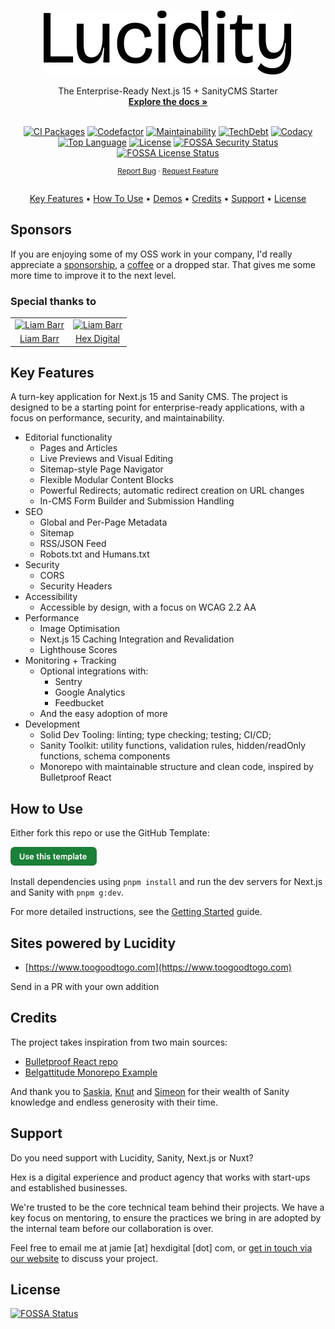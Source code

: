 <a id="readme-top"></a>

<div align="center">
  <a href="https://github.com/hex-digital/lucidity-next-sanity-starter">
    <picture>
      <source media="(prefers-color-scheme: dark)" srcset="./docs/lucidity-light.svg">
      <img alt="Lucidity Logo" src="./docs/lucidity.svg">
    </picture>
  </a>

  <p align="center">
    The Enterprise-Ready Next.js 15 + SanityCMS Starter
    <br />
    <a href="https://github.com/hex-digital/lucidity-next-sanity-starter/blob/main/docs">
      <strong>Explore the docs »</strong>
    </a>
    <br />
    <br />
  </p>
</div>

<div align="center">
  
  [![CI Packages][ci-packages-shield]][ci-packages-url]
  [![Codefactor][codefactor-shield]][codefactor-url]
  [![Maintainability][maintainability-shield]][maintainability-url]
  [![TechDebt][tech-debt-shield]][tech-debt-url]
  [![Codacy][codacy-shield]][codacy-url]
  [![Top Language][top-lang-shield]][top-lang-url]
  [![License][license-shield]][license-url]
  [![FOSSA Security Status][fossa-security-shield]][fossa-security-url]
  [![FOSSA License Status][fossa-license-shield]][fossa-license-url]

</div>

<div align="center">
  <p align="center" style="font-size: smaller">
    <!--<a href="https://github.com/hex-digital/lucidity-next-sanity-starter">View Demo</a>
    ·
    --><a href="https://github.com/hex-digital/lucidity-next-sanity-starter/issues/new?labels=bug">Report Bug</a>
    ·
    <a href="https://github.com/hex-digital/lucidity-next-sanity-starter/issues/new?labels=enhancement">Request Feature</a>
    <br/>
    <br/>
  </p>

  <p align="center">
    <a href="#key-features">Key Features</a> •
    <a href="#how-to-use">How To Use</a> •
    <a href="#sites-powered-by-lucidity">Demos</a> •
    <a href="#credits">Credits</a> •
    <a href="#support">Support</a> •
    <a href="#license">License</a>
  </p>
</div>

## Sponsors

If you are enjoying some of my OSS work in your company, I'd really appreciate a [sponsorship](https://github.com/sponsors/jamiewarb), a [coffee](https://ko-fi.com/jamiewarb) or a dropped star.
That gives me some more time to improve it to the next level.

### Special thanks to

<table>
  <tr>
    <td align="center">
      <a href="https://github.com/liamb13" target="_blank">
         <img width="65" src="https://avatars.githubusercontent.com/u/69778531?v=4" alt="Liam Barr" />
      </a>
    </td>
    <td align="center">
      <a href="https://www.hexdigital.com/?utm_source=lucidity-repo&utm_medium=sponsors&utm_campaign=github" target="_blank">
         <img width="65" src="https://avatars.githubusercontent.com/u/17425446?v=4" alt="Liam Barr" />
      </a>
    </td>
  </tr>
  <tr>
    <td align="center">
      <a href="https://github.com/liamb13" target="_blank">Liam Barr</a>
    </td>
    <td align="center">
      <a href="https://www.hexdigital.com/?utm_source=lucidity-repo&utm_medium=sponsors&utm_campaign=github" target="_blank">Hex Digital</a>
    </td>
  </tr>
</table>

## Key Features

A turn-key application for Next.js 15 and Sanity CMS. The project is designed to be a starting point for enterprise-ready applications, with a focus on performance, security, and maintainability.

- Editorial functionality
  - Pages and Articles
  - Live Previews and Visual Editing
  - Sitemap-style Page Navigator
  - Flexible Modular Content Blocks
  - Powerful Redirects; automatic redirect creation on URL changes
  - In-CMS Form Builder and Submission Handling
- SEO
  - Global and Per-Page Metadata
  - Sitemap
  - RSS/JSON Feed
  - Robots.txt and Humans.txt
- Security
  - CORS
  - Security Headers
- Accessibility
  - Accessible by design, with a focus on WCAG 2.2 AA
- Performance
  - Image Optimisation
  - Next.js 15 Caching Integration and Revalidation
  - Lighthouse Scores
- Monitoring + Tracking
  - Optional integrations with:
    - Sentry
    - Google Analytics
    - Feedbucket
  - And the easy adoption of more
- Development
  - Solid Dev Tooling: linting; type checking; testing; CI/CD;
  - Sanity Toolkit: utility functions, validation rules, hidden/readOnly functions, schema components
  - Monorepo with maintainable structure and clean code, inspired by Bulletproof React

## How to Use

Either fork this repo or use the GitHub Template:

<a href="https://github.com/new?template_name=lucidity-next-sanity-starter&template_owner=hex-digital">
  <img alt="Use this template" src="./docs/use-this-template.png" width="138">
</a>

Install dependencies using `pnpm install` and run the dev servers for Next.js and Sanity with `pnpm g:dev`.

For more detailed instructions, see the [Getting Started](./docs/index.md) guide.

## Sites powered by Lucidity

- [https://www.toogoodtogo.com](https://www.toogoodtogo.com)

Send in a PR with your own addition

## Credits

The project takes inspiration from two main sources:

- [Bulletproof React repo](https://github.com/alan2207/bulletproof-react)
- [Belgattitude Monorepo Example](https://github.com/belgattitude/nextjs-monorepo-example)

And thank you to [Saskia](https://github.com/bobinska-dev), [Knut](https://github.com/kmelve) and [Simeon](https://github.com/simeongriggs) for their wealth of Sanity knowledge and endless generosity with their time.

## Support

Do you need support with Lucidity, Sanity, Next.js or Nuxt?

Hex is a digital experience and product agency that works with start-ups and established businesses.

We're trusted to be the core technical team behind their projects. We have a key focus on mentoring, to ensure the practices we bring in are adopted by the internal team before our collaboration is over.

Feel free to email me at jamie [at] hexdigital [dot] com, or [get in touch via our website](https://www.hexdigital.com/contact?utm_source=lucidity-repo&utm_medium=support&utm_campaign=github) to discuss your project.

## License

[![FOSSA Status](https://app.fossa.com/api/projects/git%2Bgithub.com%2Fhex-digital%2Flucidity-next-sanity-starter.svg?type=large)](https://app.fossa.com/projects/git%2Bgithub.com%2Fhex-digital%2Flucidity-next-sanity-starter?ref=badge_large)

<!-- MARKDOWN LINKS & IMAGES -->
<!-- https://www.markdownguide.org/basic-syntax/#reference-style-links -->

[ci-packages-shield]: https://github.com/hex-digital/lucidity-next-sanity-starter/actions/workflows/ci-packages.yml/badge.svg?label=CI%20Packages&logo=github&style=flat-square
[ci-packages-url]: https://github.com/hex-digital/lucidity-next-sanity-starter/actions?query=workflow%3A%22CI+Packages%22
[codefactor-shield]: https://img.shields.io/codefactor/grade/github/hex-digital/lucidity-next-sanity-starter?label=Codefactor&logo=codefactor&style=flat-quare&labelColor=000000
[codefactor-url]: https://www.codefactor.io/repository/github/hex-digital/lucidity-next-sanity-starter
[maintainability-shield]: https://img.shields.io/codeclimate/maintainability/hex-digital/lucidity-next-sanity-starter?label=Maintainability&logo=code-climate&style=flat-quare&labelColor=000000
[maintainability-url]: https://codeclimate.com/github/hex-digital/lucidity-next-sanity-starter
[tech-debt-shield]: https://img.shields.io/codeclimate/tech-debt/hex-digital/lucidity-next-sanity-starter?label=TechDebt&logo=code-climate&style=flat-quare&labelColor=000000
[tech-debt-url]: https://codeclimate.com/github/hex-digital/lucidity-next-sanity-starter
[codacy-shield]: https://img.shields.io/codacy/grade/dff9c944af284a0fad4e165eb1727467?logo=codacy&style=flat-square&labelColor=000&label=Codacy
[codacy-url]: https://www.codacy.com/gh/hex-digital/lucidity-next-sanity-starter/dashboard?utm_source=github.com&utm_medium=referral&utm_content=hex-digital/lucidity-next-sanity-starter&utm_campaign=Badge_Grade
[top-lang-shield]: https://img.shields.io/github/languages/top/hex-digital/lucidity-next-sanity-starter?style=flat-square&labelColor=000&color=blue
[top-lang-url]: https://github.com/hex-digital/lucidity-next-sanity-starter/search?l=typescript
[license-shield]: https://img.shields.io/github/license/hex-digital/lucidity-next-sanity-starter?style=flat-quare&labelColor=000000
[license-url]: https://github.com/hex-digital/lucidity-next-sanity-starter/blob/main/LICENSE
[fossa-security-shield]: https://app.fossa.com/api/projects/git%2Bgithub.com%2Fhex-digital%2Flucidity-next-sanity-starter.svg?type=shield&issueType=security
[fossa-security-url]: https://app.fossa.com/projects/git%2Bgithub.com%2Fhex-digital%2Flucidity-next-sanity-starter?ref=badge_shield&issueType=security
[fossa-license-shield]: https://app.fossa.com/api/projects/git%2Bgithub.com%2Fhex-digital%2Flucidity-next-sanity-starter.svg?type=shield&issueType=license
[fossa-license-url]: https://app.fossa.com/projects/git%2Bgithub.com%2Fhex-digital%2Flucidity-next-sanity-starter?ref=badge_shield&issueType=license
